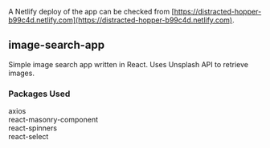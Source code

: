 A Netlify deploy of the app can be checked from [https://distracted-hopper-b99c4d.netlify.com](https://distracted-hopper-b99c4d.netlify.com).

## image-search-app

Simple image search app written in React. Uses Unsplash API to retrieve images.

### Packages Used

axios<br>
react-masonry-component<br>
react-spinners<br>
react-select<br>

